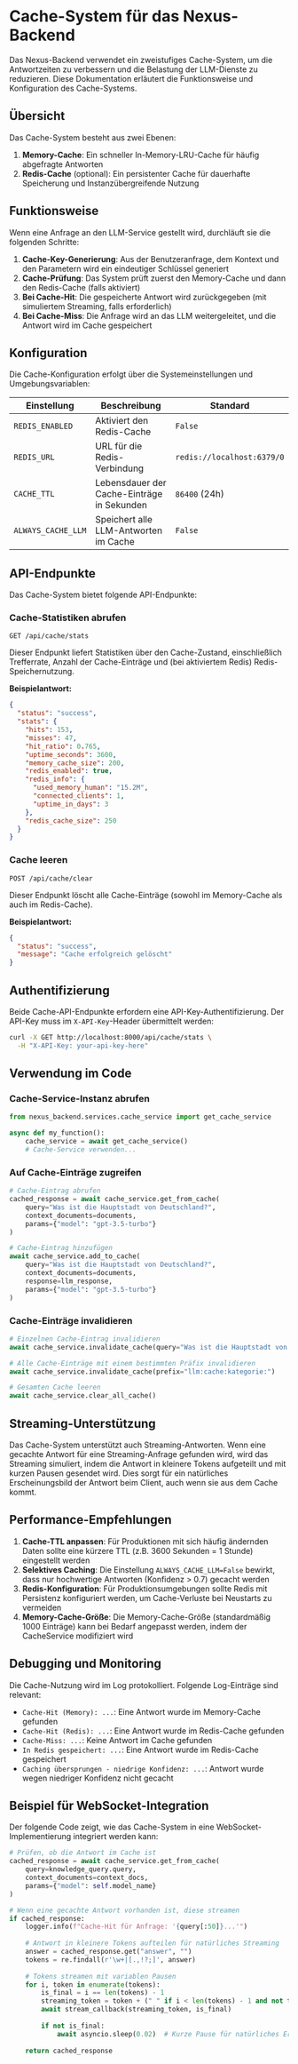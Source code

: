 # Cache-System für das Nexus-Backend

Das Nexus-Backend verwendet ein zweistufiges Cache-System, um die Antwortzeiten zu verbessern und die Belastung der LLM-Dienste zu reduzieren. Diese Dokumentation erläutert die Funktionsweise und Konfiguration des Cache-Systems.

## Übersicht

Das Cache-System besteht aus zwei Ebenen:

1. **Memory-Cache**: Ein schneller In-Memory-LRU-Cache für häufig abgefragte Antworten
2. **Redis-Cache** (optional): Ein persistenter Cache für dauerhafte Speicherung und Instanzübergreifende Nutzung

## Funktionsweise

Wenn eine Anfrage an den LLM-Service gestellt wird, durchläuft sie die folgenden Schritte:

1. **Cache-Key-Generierung**: Aus der Benutzeranfrage, dem Kontext und den Parametern wird ein eindeutiger Schlüssel generiert
2. **Cache-Prüfung**: Das System prüft zuerst den Memory-Cache und dann den Redis-Cache (falls aktiviert)
3. **Bei Cache-Hit**: Die gespeicherte Antwort wird zurückgegeben (mit simuliertem Streaming, falls erforderlich)
4. **Bei Cache-Miss**: Die Anfrage wird an das LLM weitergeleitet, und die Antwort wird im Cache gespeichert

## Konfiguration

Die Cache-Konfiguration erfolgt über die Systemeinstellungen und Umgebungsvariablen:

| Einstellung | Beschreibung | Standard |
|-------------|--------------|----------|
| `REDIS_ENABLED` | Aktiviert den Redis-Cache | `False` |
| `REDIS_URL` | URL für die Redis-Verbindung | `redis://localhost:6379/0` |
| `CACHE_TTL` | Lebensdauer der Cache-Einträge in Sekunden | `86400` (24h) |
| `ALWAYS_CACHE_LLM` | Speichert alle LLM-Antworten im Cache | `False` |

## API-Endpunkte

Das Cache-System bietet folgende API-Endpunkte:

### Cache-Statistiken abrufen

```
GET /api/cache/stats
```

Dieser Endpunkt liefert Statistiken über den Cache-Zustand, einschließlich Trefferrate, Anzahl der Cache-Einträge und (bei aktiviertem Redis) Redis-Speichernutzung.

**Beispielantwort:**

```json
{
  "status": "success",
  "stats": {
    "hits": 153,
    "misses": 47,
    "hit_ratio": 0.765,
    "uptime_seconds": 3600,
    "memory_cache_size": 200,
    "redis_enabled": true,
    "redis_info": {
      "used_memory_human": "15.2M",
      "connected_clients": 1,
      "uptime_in_days": 3
    },
    "redis_cache_size": 250
  }
}
```

### Cache leeren

```
POST /api/cache/clear
```

Dieser Endpunkt löscht alle Cache-Einträge (sowohl im Memory-Cache als auch im Redis-Cache).

**Beispielantwort:**

```json
{
  "status": "success",
  "message": "Cache erfolgreich gelöscht"
}
```

## Authentifizierung

Beide Cache-API-Endpunkte erfordern eine API-Key-Authentifizierung. Der API-Key muss im `X-API-Key`-Header übermittelt werden:

```bash
curl -X GET http://localhost:8000/api/cache/stats \
  -H "X-API-Key: your-api-key-here"
```

## Verwendung im Code

### Cache-Service-Instanz abrufen

```python
from nexus_backend.services.cache_service import get_cache_service

async def my_function():
    cache_service = await get_cache_service()
    # Cache-Service verwenden...
```

### Auf Cache-Einträge zugreifen

```python
# Cache-Eintrag abrufen
cached_response = await cache_service.get_from_cache(
    query="Was ist die Hauptstadt von Deutschland?",
    context_documents=documents,
    params={"model": "gpt-3.5-turbo"}
)

# Cache-Eintrag hinzufügen
await cache_service.add_to_cache(
    query="Was ist die Hauptstadt von Deutschland?",
    context_documents=documents,
    response=llm_response,
    params={"model": "gpt-3.5-turbo"}
)
```

### Cache-Einträge invalidieren

```python
# Einzelnen Cache-Eintrag invalidieren
await cache_service.invalidate_cache(query="Was ist die Hauptstadt von Deutschland?")

# Alle Cache-Einträge mit einem bestimmten Präfix invalidieren
await cache_service.invalidate_cache(prefix="llm:cache:kategorie:")

# Gesamten Cache leeren
await cache_service.clear_all_cache()
```

## Streaming-Unterstützung

Das Cache-System unterstützt auch Streaming-Antworten. Wenn eine gecachte Antwort für eine Streaming-Anfrage gefunden wird, wird das Streaming simuliert, indem die Antwort in kleinere Tokens aufgeteilt und mit kurzen Pausen gesendet wird. Dies sorgt für ein natürliches Erscheinungsbild der Antwort beim Client, auch wenn sie aus dem Cache kommt.

## Performance-Empfehlungen

1. **Cache-TTL anpassen**: Für Produktionen mit sich häufig ändernden Daten sollte eine kürzere TTL (z.B. 3600 Sekunden = 1 Stunde) eingestellt werden
2. **Selektives Caching**: Die Einstellung `ALWAYS_CACHE_LLM=False` bewirkt, dass nur hochwertige Antworten (Konfidenz > 0.7) gecacht werden
3. **Redis-Konfiguration**: Für Produktionsumgebungen sollte Redis mit Persistenz konfiguriert werden, um Cache-Verluste bei Neustarts zu vermeiden
4. **Memory-Cache-Größe**: Die Memory-Cache-Größe (standardmäßig 1000 Einträge) kann bei Bedarf angepasst werden, indem der CacheService modifiziert wird

## Debugging und Monitoring

Die Cache-Nutzung wird im Log protokolliert. Folgende Log-Einträge sind relevant:

- `Cache-Hit (Memory): ...`: Eine Antwort wurde im Memory-Cache gefunden
- `Cache-Hit (Redis): ...`: Eine Antwort wurde im Redis-Cache gefunden
- `Cache-Miss: ...`: Keine Antwort im Cache gefunden
- `In Redis gespeichert: ...`: Eine Antwort wurde im Redis-Cache gespeichert
- `Caching übersprungen - niedrige Konfidenz: ...`: Antwort wurde wegen niedriger Konfidenz nicht gecacht

## Beispiel für WebSocket-Integration

Der folgende Code zeigt, wie das Cache-System in eine WebSocket-Implementierung integriert werden kann:

```python
# Prüfen, ob die Antwort im Cache ist
cached_response = await cache_service.get_from_cache(
    query=knowledge_query.query,
    context_documents=context_docs,
    params={"model": self.model_name}
)

# Wenn eine gecachte Antwort vorhanden ist, diese streamen
if cached_response:
    logger.info(f"Cache-Hit für Anfrage: '{query[:50]}...'")
    
    # Antwort in kleinere Tokens aufteilen für natürliches Streaming
    answer = cached_response.get("answer", "")
    tokens = re.findall(r'\w+|[.,!?;]', answer)
    
    # Tokens streamen mit variablen Pausen
    for i, token in enumerate(tokens):
        is_final = i == len(tokens) - 1
        streaming_token = token + (" " if i < len(tokens) - 1 and not token in ".,!?;" else "")
        await stream_callback(streaming_token, is_final)
        
        if not is_final:
            await asyncio.sleep(0.02)  # Kurze Pause für natürliches Erscheinungsbild
            
    return cached_response
``` 